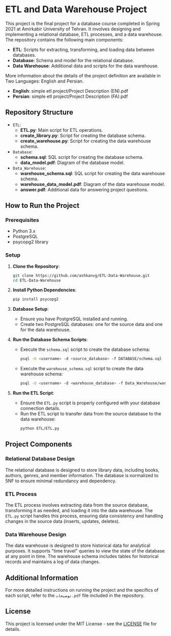 # ETL and Data Warehouse Project

This project is the final project for a database course completed in Spring 2021 at Amirkabir University of Tehran. It involves designing and implementing a relational database, ETL processes, and a data warehouse. The repository contains the following main components:

- **ETL**: Scripts for extracting, transforming, and loading data between databases.
- **Database**: Schema and model for the relational database.
- **Data Warehouse**: Additional data and scripts for the data warehouse.

More information about the details of the project definition are available in Two Languages: English and Persian.

- **English**: simple etl project/Project Description (EN).pdf
- **Persian**: simple etl project/Project Description (FA).pdf

## Repository Structure

- `ETL`:
  - **ETL.py**: Main script for ETL operations.
  - **create_library.py**: Script for creating the database schema.
  - **create_warehouse.py**: Script for creating the data warehouse schema.
- `Database`:
  - **schema.sql**: SQL script for creating the database schema.
  - **data_model.pdf**: Diagram of the database model.
- `Data_Warehouse`:
  - **warehouse_schema.sql**: SQL script for creating the data warehouse schema.
  - **warehouse_data_model.pdf**: Diagram of the data warehouse model.
  - **answer.pdf**: Additional data for answering project questions.

## How to Run the Project

### Prerequisites

- Python 3.x
- PostgreSQL
- psycopg2 library

### Setup

1. **Clone the Repository**:
    ```bash
    git clone https://github.com/ashkanvg/ETL-Data-Warehouse.git
    cd ETL-Data-Warehouse
    ```

2. **Install Python Dependencies**:
    ```bash
    pip install psycopg2
    ```

3. **Database Setup**:
    - Ensure you have PostgreSQL installed and running.
    - Create two PostgreSQL databases: one for the source data and one for the data warehouse.

4. **Run the Database Schema Scripts**:
    - Execute the `schema.sql` script to create the database schema:
      ```bash
      psql -U <username> -d <source_database> -f DATABASE/schema.sql
      ```
    - Execute the `warehouse_schema.sql` script to create the data warehouse schema:
      ```bash
      psql -U <username> -d <warehouse_database> -f Data_Warehouse/warehouse_schema.sql
      ```

5. **Run the ETL Script**:
    - Ensure the `ETL.py` script is properly configured with your database connection details.
    - Run the ETL script to transfer data from the source database to the data warehouse:
      ```bash
      python ETL/ETL.py
      ```

## Project Components

### Relational Database Design
The relational database is designed to store library data, including books, authors, genres, and member information. The database is normalized to 5NF to ensure minimal redundancy and dependency.

### ETL Process
The ETL process involves extracting data from the source database, transforming it as needed, and loading it into the data warehouse. The `ETL.py` script handles this process, ensuring data consistency and handling changes in the source data (inserts, updates, deletes).

### Data Warehouse Design
The data warehouse is designed to store historical data for analytical purposes. It supports "time travel" queries to view the state of the database at any point in time. The warehouse schema includes tables for historical records and maintains a log of data changes.

## Additional Information

For more detailed instructions on running the project and the specifics of each script, refer to the `توضیحات.pdf` file included in the repository.

## License
This project is licensed under the MIT License - see the [LICENSE](LICENSE) file for details.
